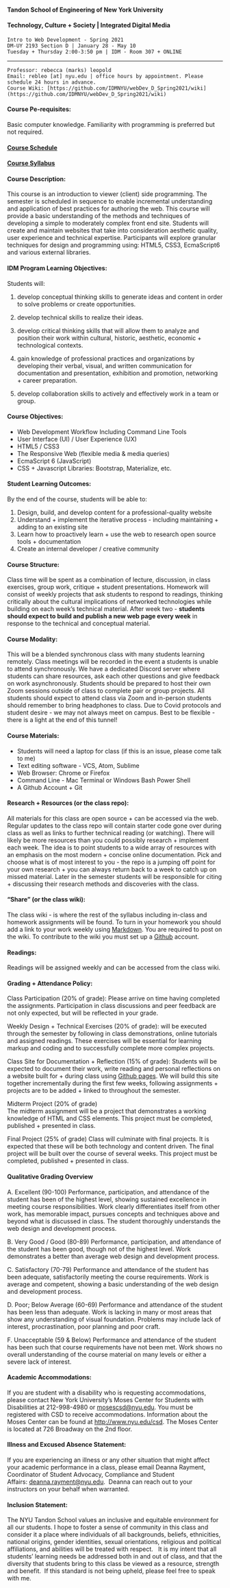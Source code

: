 #### Tandon School of Engineering of New York University
#### Technology, Culture + Society | Integrated Digital Media
```
Intro to Web Development - Spring 2021
DM-UY 2193 Section D | January 28 - May 10
Tuesday + Thursday 2:00-3:50 pm | IDM - Room 307 + ONLINE
```
***
```
Professor: rebecca (marks) leopold
Email: rebleo [at] nyu.edu | office hours by appointment. Please schedule 24 hours in advance.
Course Wiki: [https://github.com/IDMNYU/webDev_D_Spring2021/wiki](https://github.com/IDMNYU/webDev_D_Spring2021/wiki)
```

#### Course Pe-requisites:
Basic computer knowledge. Familiarity with programming is preferred but not required.

#### [Course Schedule](schedule.md)
#### [Course Syllabus](week01/DM-UY_2193-D_S2021_Leopold.pdf)

#### Course Description:
This course is an introduction to viewer (client) side programming. The semester is scheduled in sequence to enable incremental understanding and application of best practices for authoring the web. This course will provide a basic understanding of the methods and techniques of developing a simple to moderately complex front end site. Students will create and maintain websites that take into consideration aesthetic quality, user experience and technical expertise. Participants will explore granular techniques for design and programming using: HTML5, CSS3, EcmaScript6 and various external libraries.

#### IDM Program Learning Objectives:
Students will:
1. develop conceptual thinking skills to generate ideas and content in order to solve problems or create opportunities.

2. develop technical skills to realize their ideas.

3. develop critical thinking skills that will allow them to analyze and position their work within cultural, historic, aesthetic, economic + technological contexts.

4. gain knowledge of professional practices and organizations by developing their verbal, visual, and written communication for documentation and presentation, exhibition and promotion, networking + career preparation.

5. develop collaboration skills to actively and effectively work in a team or group.


#### Course Objectives:
* Web Development Workflow Including Command Line Tools
* User Interface (UI) / User Experience (UX)
* HTML5 / CSS3
* The Responsive Web (flexible media & media queries)
* EcmaScript 6 (JavaScript)
* CSS + Javascript Libraries: Bootstrap, Materialize, etc.

#### Student Learning Outcomes:
By the end of the course, students will be able to:
1. Design, build, and develop content for a professional-quality website
2. Understand + implement the iterative process - including maintaining + adding to an existing site
3. Learn how to proactively learn + use the web to research open source tools + documentation
4. Create an internal developer / creative community

#### Course Structure:
Class time will be spent as a combination of lecture, discussion, in class exercises, group work, critique + student presentations. Homework will consist of weekly projects that ask students to respond to readings, thinking critically about the cultural implications of networked technologies while building on each week’s technical material. After week two - **students should expect to build and publish a new web page every week** in response to the technical and conceptual material.

#### Course Modality:
This will be a blended synchronous class with many students learning remotely. Class meetings will be recorded in the event a students is unable to attend synchronously. We have a dedicated Discord server where students can share resources, ask each other questions and give feedback on work asynchronously. Students should be prepared to host their own Zoom sessions outside of class to complete pair or group projects. All students should expect to attend class via Zoom and in-person students should remember to bring headphones to class. Due to Covid protocols and student desire - we may not always meet on campus. Best to be flexible - there is a light at the end of this tunnel!

#### Course Materials:
* Students will need a laptop for class (if this is an issue, please come talk to me)
* Text editing software - VCS, Atom, Sublime
* Web Browser: Chrome or Firefox
* Command Line - Mac Terminal or Windows Bash Power Shell
* A Github Account + Git

#### Research + Resources (or the class repo):
All materials for this class are open source + can be accessed via the web. Regular updates to the class repo will contain starter code gone over during class as well as links to further technical reading (or watching). There will likely be more resources than you could possibly research + implement each week. The idea is to point students to a wide array of resources with an emphasis on the most modern + concise online documentation. Pick and choose what is of most interest to you - the repo is a jumping off point for your own research + you can always return back to a week to catch up on missed material. Later in the semester students will be responsible for citing + discussing their research methods and discoveries with the class.  

#### “Share” (or the class wiki):
The class wiki - is where the rest of the syllabus including in-class and homework assignments will be found. To turn in your homework you should add a link to your work weekly using [Markdown](https://www.markdownguide.org/). You are required to post on the wiki. To contribute to the wiki you must set up a [Github](http://www.github.com) account.

#### Readings:
Readings will be assigned weekly and can be accessed from the class wiki.

#### Grading + Attendance Policy:
Class Participation (20% of grade): Please arrive on time having completed the assignments. Participation in class discussions and peer feedback are not only expected, but will be reflected in your grade. 

Weekly Design + Technical Exercises (20% of grade): will be executed through the semester by following in class demonstrations, online tutorials and assigned readings. These exercises will be essential for learning markup and coding and to successfully complete more complex projects.

Class Site for Documentation + Reflection (15% of grade):
Students will be expected to document their work, write reading and personal reflections on a website built for + during class using [Github pages](https://pages.github.com/). We will build this site together incrementally during the first few weeks, following assignments + projects are to be added + linked to throughout the semester. 

Midterm Project (20% of grade)  
The midterm assignment will be a project that demonstrates a working knowledge of HTML and CSS elements. This project must be completed, published + presented in class.

Final Project (25% of grade) 
Class will culminate with final projects. It is expected that these will be both technology and content driven. The final project will be built over the course of several weeks. This project must be completed, published + presented in class. 

#### Qualitative Grading Overview
A. Excellent (90-100)
Performance, participation, and attendance of the student has been of the highest level, showing sustained excellence in meeting course responsibilities. Work clearly differentiates itself from other work, has memorable impact, pursues concepts and techniques above and beyond what is discussed in class. The student thoroughly understands the web design and development process.

B. Very Good / Good (80-89)
Performance, participation, and attendance of the student has been good, though not of the highest level. Work demonstrates a better than average web design and development process.

C. Satisfactory (70-79)
Performance and attendance of the student has been adequate, satisfactorily meeting the course requirements. Work is average and competent, showing a basic understanding of the web design and development process.

D. Poor; Below Average (60-69)
Performance and attendance of the student has been less than adequate. Work is lacking in many or most areas that show any understanding of visual foundation. Problems may include lack of interest, procrastination, poor planning and poor craft.

F. Unacceptable (59 & Below)
Performance and attendance of the student has been such that course requirements have not been met. Work shows no overall understanding of the course material on many levels or either a severe lack of interest.

#### Academic Accommodations:
If you are student with a disability who is requesting accommodations, please contact New York University’s Moses Center for Students with Disabilities at 212-998-4980 or mosescsd@nyu.edu. You must be registered with CSD to receive accommodations. Information about the Moses Center can be found at http://www.nyu.edu/csd. The Moses Center is located at 726 Broadway on the 2nd floor.

#### Illness and Excused Absence Statement:
If you are experiencing an illness or any other situation that might affect your academic performance in a class, please email Deanna Rayment, Coordinator of Student Advocacy, Compliance and Student Affairs: deanna.rayment@nyu.edu.  Deanna can reach out to your instructors on your behalf when warranted.

#### Inclusion Statement:
The NYU Tandon School values an inclusive and equitable environment for all our students. I hope to foster a sense of community in this class and consider it a place where individuals of all backgrounds, beliefs, ethnicities, national origins, gender identities, sexual orientations, religious and political affiliations, and abilities will be treated with respect.   It is my intent that all students’ learning needs be addressed both in and out of class, and that the diversity that students bring to this class be viewed as a resource, strength and benefit.  If this standard is not being upheld, please feel free to speak with me.